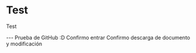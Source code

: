 # Test
 Test

--- Prueba de GitHub :D
Confirmo entrar
Confirmo descarga de documento y modificación

